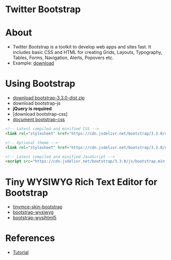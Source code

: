 # Twitter Bootstrap

# About
* Twitter Bootstrap is a toolkit to develop web apps and sites fast. It includes basic CSS and HTML for creating Grids, Layouts, Typography, Tables, Forms, Navigation, Alerts, Popovers etc.
 * Example: [download](http://www.w3resource.com/twitter-bootstrap/twitter-bootstrap.zip)


# Using Bootstrap
* [download bootstrap-3.3.0-dist zip](https://github.com/twbs/bootstrap/releases/download/v3.3.0/bootstrap-3.3.0-dist.zip)
* download bootstrap-js
 * **jQuery is required**
* [download bootstrap-css]
 * [document bootstrap-css](http://getbootstrap.com/css/)
```html
<!-- Latest compiled and minified CSS -->
<link rel="stylesheet" href="https://cdn.jsdelivr.net/bootstrap/3.3.0/css/bootstrap.min.css">

<!-- Optional theme -->
<link rel="stylesheet" href="https://cdn.jsdelivr.net/bootstrap/3.3.0/css/bootstrap-theme.min.css">

<!-- Latest compiled and minified JavaScript -->
<script src="https://cdn.jsdelivr.net/bootstrap/3.3.0/js/bootstrap.min.js"></script>
```

# Tiny WYSIWYG Rich Text Editor for Bootstrap
* [tinymce-skin-bootstrap](https://github.com/gtraxx/tinymce-skin-bootstrap)
* [bootstrap-wysiwyg](http://mindmup.github.io/bootstrap-wysiwyg/)
* [bootstrap-wysihtml5](https://kippt.com/mfyz/twitter-bootstrap/clips/5054129)

# References
* [Tutorial](http://www.w3resource.com/twitter-bootstrap/tutorial.php)

